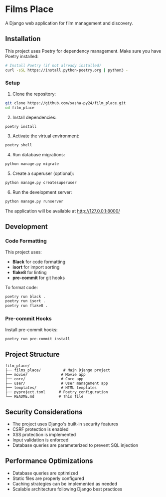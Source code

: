 # Films Place

A Django web application for film management and discovery.

## Installation

This project uses Poetry for dependency management. Make sure you have Poetry installed:

```bash
# Install Poetry (if not already installed)
curl -sSL https://install.python-poetry.org | python3 -
```

### Setup

1. Clone the repository:
```bash
git clone https://github.com/sasha-py24/film_place.git
cd film_place
```

2. Install dependencies:
```bash
poetry install
```

3. Activate the virtual environment:
```bash
poetry shell
```

4. Run database migrations:
```bash
python manage.py migrate
```

5. Create a superuser (optional):
```bash
python manage.py createsuperuser
```

6. Run the development server:
```bash
python manage.py runserver
```

The application will be available at http://127.0.0.1:8000/

## Development

### Code Formatting

This project uses:
- **Black** for code formatting
- **isort** for import sorting
- **flake8** for linting
- **pre-commit** for git hooks

To format code:
```bash
poetry run black .
poetry run isort .
poetry run flake8 .
```

### Pre-commit Hooks

Install pre-commit hooks:
```bash
poetry run pre-commit install
```

## Project Structure

```
film_place/
├── films_place/          # Main Django project
├── movie/               # Movie app
├── core/                # Core app
├── user/                # User management app
├── templates/           # HTML templates
├── pyproject.toml      # Poetry configuration
└── README.md           # This file
```

## Security Considerations

- The project uses Django's built-in security features
- CSRF protection is enabled
- XSS protection is implemented
- Input validation is enforced
- Database queries are parameterized to prevent SQL injection

## Performance Optimizations

- Database queries are optimized
- Static files are properly configured
- Caching strategies can be implemented as needed
- Scalable architecture following Django best practices
